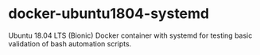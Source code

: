 # docker-ubuntu1804-systemd
Ubuntu 18.04 LTS (Bionic) Docker container with systemd for testing basic validation of bash automation scripts.
